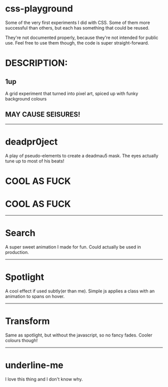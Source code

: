 # css-playground
Some of the very first experiments I did with CSS. 
Some of them more successful than others, but each has something that could be reused.

They're not documented properly, because they're not intended for public use.
Feel free to use them though, the code is super straight-forward.

# DESCRIPTION:

## 1up
A grid experiment that turned into pixel art, spiced up with funky background colours
## MAY CAUSE SEISURES!
-------------

# deadpr0ject
A play of pseudo-elements to create a deadmau5 mask. The eyes actually tune up to most of his beats!
# COOL AS FUCK
# COOL AS FUCK

-------------

# Search
A super sweet animation I made for fun. Could actually be used in production.

-------------

# Spotlight
A cool effect if used subtly(er than me). Simple js applies a class with an animation to spans on hover.

-------------

# Transform
Same as spotlight, but without the javascript, so no fancy fades. Cooler colours though!

-------------

# underline-me
I love this thing and I don't know why.
